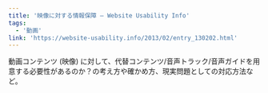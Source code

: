 ```yaml
---
title: '映像に対する情報保障 — Website Usability Info'
tags:
  - '動画'
link: 'https://website-usability.info/2013/02/entry_130202.html'
---
```


動画コンテンツ (映像) に対して、代替コンテンツ/音声トラック/音声ガイドを用意する必要性があるのか？の考え方や確かめ方、現実問題としての対応方法など。